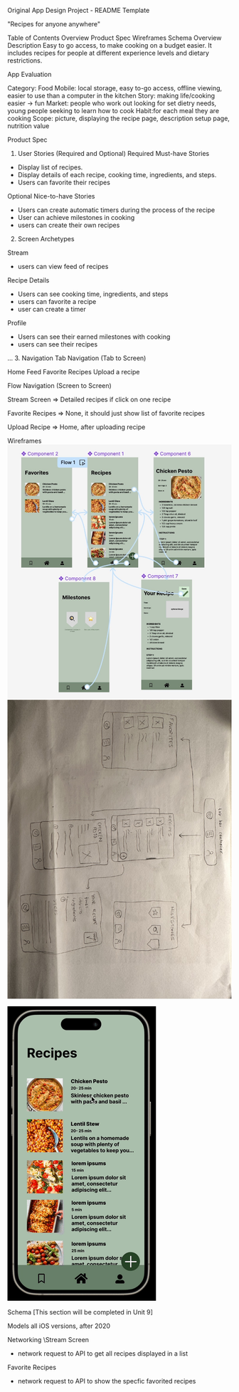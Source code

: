Original App Design Project - README Template

"Recipes for anyone anywhere"

Table of Contents
Overview
Product Spec
Wireframes
Schema
Overview
Description
Easy to go access, to make cooking on a budget easier. It includes recipes for people at different experience levels and dietary restrictions.

App Evaluation

Category: Food 
Mobile: local storage, easy to-go access, offline viewing, easier to use than a computer in the kitchen
Story: making life/cooking easier -> fun
Market: people who work out looking for set dietry needs, young people seeking to learn how to cook
Habit:for each meal they are cooking
Scope: picture, displaying the recipe page, description setup page, nutrition value

Product Spec
1. User Stories (Required and Optional)
Required Must-have Stories

* Display list of recipes.
* Display details of each recipe, cooking time, ingredients, and steps. 
* Users can favorite their recipes 

Optional Nice-to-have Stories

* Users can create automatic timers during the process of the recipe 
* User can achieve milestones in cooking
* users can create their own recipes 



2. Screen Archetypes

Stream 
* users can view feed of recipes 

Recipe Details
* Users can see cooking time, ingredients, and steps 
* users can favorite a recipe 
* user can create a timer 

Profile
* Users can see their earned milestones with cooking
* users can see their recipes

...
3. Navigation
Tab Navigation (Tab to Screen)

Home Feed 
Favorite Recipes 
Upload a recipe 

Flow Navigation (Screen to Screen)

Stream Screen
=> Detailed recipes if click on one recipe 

Favorite Recipes
=> None, it should just show list of favorite recipes 

Upload Recipe 
=> Home, after uploading recipe


Wireframes
<img src="./Digital_Wireframe.jpg" />
<img src="./handrawn_wireframes.jpeg" />

<img src="./Interactive_prototype.gif" title="Video Walkthrough" width='' alt="Video Walkthrough" />


Schema
[This section will be completed in Unit 9]

Models
all iOS versions, after 2020

Networking
\Stream Screen 
- network request to API to get all recipes displayed in a list 

Favorite Recipes 
- network request to API to show the specfic favorited recipes

